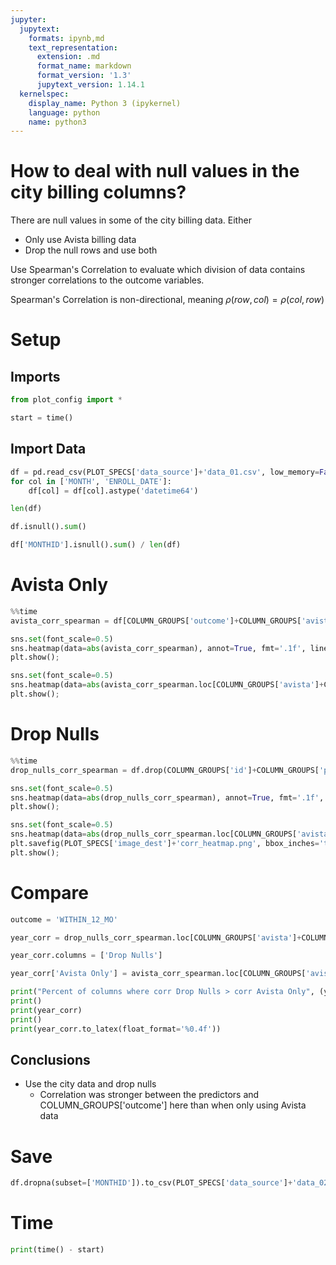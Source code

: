 ```yaml
---
jupyter:
  jupytext:
    formats: ipynb,md
    text_representation:
      extension: .md
      format_name: markdown
      format_version: '1.3'
      jupytext_version: 1.14.1
  kernelspec:
    display_name: Python 3 (ipykernel)
    language: python
    name: python3
---
```


# How to deal with null values in the city billing columns?


There are null values in some of the city billing data. Either
* Only use Avista billing data
* Drop the null rows and use both  

Use Spearman's Correlation to evaluate which division of data contains stronger correlations to the outcome variables.  

Spearman's Correlation is non-directional, meaning $\rho(row, col)=\rho(col, row)$

<!-- #region pycharm={"name": "#%% md\n"} tags=[] -->
# Setup
<!-- #endregion -->

## Imports

```python
from plot_config import *

start = time()
```

## Import Data

```python
df = pd.read_csv(PLOT_SPECS['data_source']+'data_01.csv', low_memory=False)
for col in ['MONTH', 'ENROLL_DATE']:
    df[col] = df[col].astype('datetime64')
```

```python
len(df)
```

```python
df.isnull().sum()
```

```python
df['MONTHID'].isnull().sum() / len(df)
```

# Avista Only

```python
%%time
avista_corr_spearman = df[COLUMN_GROUPS['outcome']+COLUMN_GROUPS['avista']+COLUMN_GROUPS['eng_pred']].corr(method='spearman')
```

```python
sns.set(font_scale=0.5)
sns.heatmap(data=abs(avista_corr_spearman), annot=True, fmt='.1f', linewidths=0.01, linecolor='black', cmap=PLOT_SPECS['cmap']);
plt.show();
```

```python
sns.set(font_scale=0.5)
sns.heatmap(data=abs(avista_corr_spearman.loc[COLUMN_GROUPS['avista']+COLUMN_GROUPS['eng_pred']][COLUMN_GROUPS['outcome']]), annot=True, fmt='.3f', linewidths=0.01, linecolor='black', cmap=PLOT_SPECS['cmap']);
plt.show();
```

# Drop Nulls

```python
%%time
drop_nulls_corr_spearman = df.drop(COLUMN_GROUPS['id']+COLUMN_GROUPS['problem'], axis=1).dropna().corr(method='spearman')
```

```python
sns.set(font_scale=0.5)
sns.heatmap(data=abs(drop_nulls_corr_spearman), annot=True, fmt='.1f', linewidths=0.01, linecolor='black', cmap=PLOT_SPECS['cmap']);
plt.show();
```

```python
sns.set(font_scale=0.5)
sns.heatmap(data=abs(drop_nulls_corr_spearman.loc[COLUMN_GROUPS['avista']+COLUMN_GROUPS['city']+COLUMN_GROUPS['combined']+COLUMN_GROUPS['eng_pred']][COLUMN_GROUPS['outcome']]), annot=True, fmt='.3f', linewidths=0.01, linecolor='black', cmap=PLOT_SPECS['cmap'])
plt.savefig(PLOT_SPECS['image_dest']+'corr_heatmap.png', bbox_inches='tight')
plt.show();
```

# Compare

```python
outcome = 'WITHIN_12_MO'

year_corr = drop_nulls_corr_spearman.loc[COLUMN_GROUPS['avista']+COLUMN_GROUPS['city']+COLUMN_GROUPS['combined']+COLUMN_GROUPS['eng_pred']][outcome].sort_values(ascending=False).to_frame()

year_corr.columns = ['Drop Nulls']

year_corr['Avista Only'] = avista_corr_spearman.loc[COLUMN_GROUPS['avista']+COLUMN_GROUPS['eng_pred']][outcome]

print("Percent of columns where corr Drop Nulls > corr Avista Only", (year_corr['Drop Nulls'] > year_corr['Avista Only']).sum() / len(year_corr))
print()
print(year_corr)
print()
print(year_corr.to_latex(float_format='%0.4f'))
```

## Conclusions


* Use the city data and drop nulls
    * Correlation was stronger between the predictors and COLUMN_GROUPS['outcome'] here than when only using Avista data


# Save

```python
df.dropna(subset=['MONTHID']).to_csv(PLOT_SPECS['data_source']+'data_02.csv', index=False)
```

<!-- #region tags=[] -->
# Time
<!-- #endregion -->

```python
print(time() - start)
```
